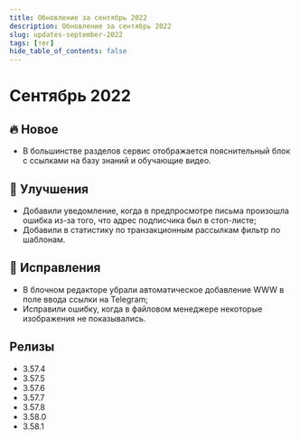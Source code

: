 ```yaml
---
title: Обновление за сентябрь 2022
description: Обновление за сентябрь 2022
slug: updates-september-2022
tags: [тег]
hide_table_of_contents: false
---
```


# Сентябрь 2022

## 🔥 Новое

- В большинстве разделов сервис отображается пояснительный блок с ссылками на базу знаний и обучающие видео.

## 🚀 Улучшения

- Добавили уведомление, когда в предпросмотре письма произошла ошибка из-за того, что адрес подписчика был в стоп-листе;
- Добавили в статистику по транзакционным рассылкам фильтр по шаблонам.

<!--truncate-->

## 🐛 Исправления

- В блочном редакторе убрали автоматическое добавление WWW в поле ввода ссылки на Telegram;
- Исправили ошибку, когда в файловом менеджере некоторые изображения не показывались.

## Релизы

- 3.57.4
- 3.57.5
- 3.57.6
- 3.57.7
- 3.57.8
- 3.58.0
- 3.58.1
